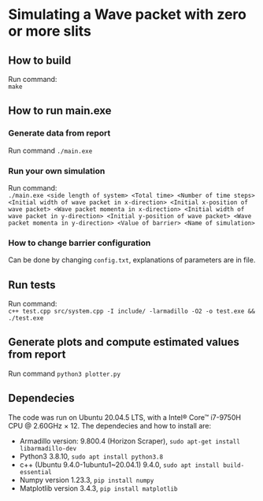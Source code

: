 # Simulating a Wave packet with zero or more slits

## How to build
Run command:  
`make`

## How to run main.exe
### Generate data from report
Run command 
`./main.exe`

### Run your own simulation
Run command:  
`./main.exe <side length of system> <Total time> <Number of time steps> <Initial width of wave packet in x-direction> <Initial x-position of wave packet> <Wave packet momenta in x-direction> <Initial width of wave packet in y-direction> <Initial y-position of wave packet> <Wave packet momenta in y-direction> <Value of barrier> <Name of simulation>` 

### How to change barrier configuration
Can be done by changing `config.txt`, explanations of parameters are in file.

## Run tests
Run command:   
`c++ test.cpp src/system.cpp -I include/ -larmadillo -O2 -o test.exe && ./test.exe`

## Generate plots and compute estimated values from report
Run command  `python3 plotter.py`  

## Dependecies
The code was run on Ubuntu 20.04.5 LTS, with a Intel® Core™ i7-9750H CPU @ 2.60GHz × 12. The dependecies and how to install are:  
* Armadillo version: 9.800.4 (Horizon Scraper), `sudo apt-get install libarmadillo-dev`
* Python3 3.8.10, `sudo apt install python3.8`
* c++ (Ubuntu 9.4.0-1ubuntu1~20.04.1) 9.4.0, `sudo apt install build-essential`
* Numpy version 1.23.3, `pip install numpy`
* Matplotlib version 3.4.3, `pip install matplotlib`
